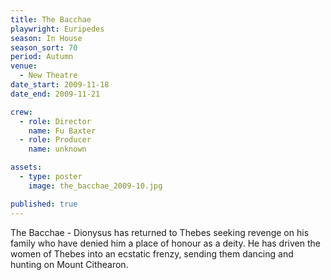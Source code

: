 ```yaml
---
title: The Bacchae
playwright: Euripedes
season: In House
season_sort: 70
period: Autumn
venue:
  - New Theatre
date_start: 2009-11-18
date_end: 2009-11-21

crew:
  - role: Director
    name: Fu Baxter
  - role: Producer
    name: unknown

assets:
  - type: poster
    image: the_bacchae_2009-10.jpg

published: true
---
```


The Bacchae - Dionysus has returned to Thebes seeking revenge on his family who have denied him a place of honour as a deity. He has driven the women of Thebes into an ecstatic frenzy, sending them dancing and hunting on Mount Cithearon.

